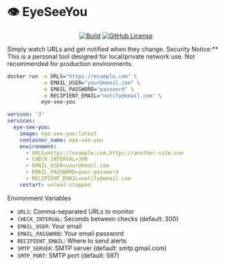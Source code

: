 # 👁️ EyeSeeYou

<p align="center">
    <a href="https://github.com/u8slvn/eye-see-you/actions/workflows/build-and-push.yml"><img src="https://img.shields.io/github/actions/workflow/status/u8slvn/eye-see-you/build-and-push.yml?label=Build" alt="Build"></a>
    <a href="https://github.com/u8slvn/eye-see-you"><img alt="GitHub License" src="https://img.shields.io/github/license/u8slvn/eye-see-you"></a>
</p>

Simply watch URLs and get notified when they change. Security Notice:** This is a personal tool designed for local/private network use. Not recommended for production environments.

```bash
docker run -e URLS="https://example.com" \
           -e EMAIL_USER="your@email.com" \
           -e EMAIL_PASSWORD="password" \
           -e RECIPIENT_EMAIL="notify@email.com" \
           eye-see-you
```

```yaml
version: '3'
services:
  eye-see-you:
    image: eye-see-you:latest
    container_name: eye-see-you
    environment:
      - URLS=https://example.com,https://another-site.com
      - CHECK_INTERVAL=300
      - EMAIL_USER=your@email.com
      - EMAIL_PASSWORD=your-password
      - RECIPIENT_EMAIL=notify@email.com
    restart: unless-stopped
```

Environment Variables

* `URLS`: Comma-separated URLs to monitor
* `CHECK_INTERVAL`: Seconds between checks (default: 300)
* `EMAIL_USER`: Your email
* `EMAIL_PASSWORD`: Your email password
* `RECIPIENT_EMAIL`: Where to send alerts
* `SMTP_SERVER`: SMTP server (default: smtp.gmail.com)
* `SMTP_PORT`: SMTP port (default: 587)
